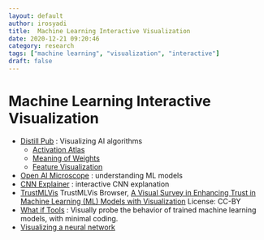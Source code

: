 ```yaml
---
layout: default
author: irosyadi
title:  Machine Learning Interactive Visualization
date: 2020-12-21 09:20:46
category: research
tags: ["machine learning", "visualization", "interactive"]
draft: false
---
```


# Machine Learning Interactive Visualization

- [Distill Pub](https://distill.pub/) : Visualizing AI algorithms
    - [Activation Atlas](https://distill.pub/2019/activation-atlas/)
    - [Meaning of Weights](https://distill.pub/2020/circuits/zoom-in/)
    - [Feature Visualization](https://distill.pub/2017/feature-visualization/)
- [Open AI Microscope](https://microscope.openai.com/models) : understanding ML models
- [CNN Explainer](https://poloclub.github.io/cnn-explainer/) : interactive CNN explanation
- [TrustMLVis](https://trustmlvis.lnu.se/)  TrustMLVis Browser, [A Visual Survey in Enhancing Trust in Machine Learning (ML) Models with Visualization](https://diglib.eg.org/handle/10.1111/cgf14034) License: CC-BY
- [What if Tools](https://pair-code.github.io/what-if-tool/) : Visually probe the behavior of trained machine learning models, with minimal coding.
- [Visualizing a neural network](https://zbendefy.github.io/neuralnet-web/index.html)

